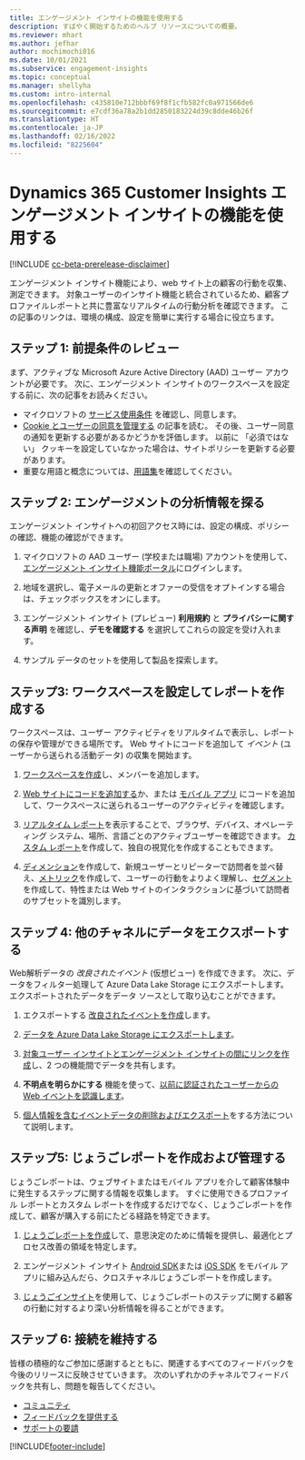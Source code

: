 ```yaml
---
title: エンゲージメント インサイトの機能を使用する
description: すばやく開始するためのヘルプ リソースについての概要。
ms.reviewer: mhart
ms.author: jefhar
author: mochimochi016
ms.date: 10/01/2021
ms.subservice: engagement-insights
ms.topic: conceptual
ms.manager: shellyha
ms.custom: intro-internal
ms.openlocfilehash: c435810e712bbbf69f8f1cfb582fc0a971566de6
ms.sourcegitcommit: e7cdf36a78a2b1dd2850183224d39c8dde46b26f
ms.translationtype: HT
ms.contentlocale: ja-JP
ms.lasthandoff: 02/16/2022
ms.locfileid: "8225604"
---
```

# <a name="get-started-with-dynamics-365-customer-insights-engagement-insights-capability-public-preview"></a>Dynamics 365 Customer Insights エンゲージメント インサイトの機能を使用する

[!INCLUDE [cc-beta-prerelease-disclaimer](includes/cc-beta-prerelease-disclaimer.md)]

エンゲージメント インサイト機能により、web サイト上の顧客の行動を収集、測定できます。 対象ユーザーのインサイト機能と統合されているため、顧客プロファイルレポートと共に豊富なリアルタイムの行動分析を確認できます。 この記事のリンクは、環境の構成、設定を簡単に実行する場合に役立ちます。

## <a name="step-1-review-prerequisites"></a>ステップ 1: 前提条件のレビュー

まず、アクティブな Microsoft Azure Active Directory (AAD) ユーザー アカウントが必要です。 次に、エンゲージメント インサイトのワークスペースを設定する前に、次の記事をお読みください。

- マイクロソフトの [サービス使用条件](terms-of-service.md) を確認し、同意します。  
- [Cookie とユーザーの同意を管理する](user-consent-storage.md) の記事を読む。 その後、ユーザー同意の通知を更新する必要があるかどうかを評価します。 以前に 「必須ではない」 クッキーを設定していなかった場合は、サイトポリシーを更新する必要があります。
- 重要な用語と概念については、[用語集](glossary.md)を確認してください。

## <a name="step-2-explore-engagement-insights"></a>ステップ 2: エンゲージメントの分析情報を探る

エンゲージメント インサイトへの初回アクセス時には、設定の構成、ポリシーの確認、機能の確認ができます。

1. マイクロソフトの AAD ユーザー (学校または職場) アカウントを使用して、[エンゲージメント インサイト機能ポータル](https://home.ci.ai.dynamics.com/app/engagement-insights)にログインします。

1. 地域を選択し、電子メールの更新とオファーの受信をオプトインする場合は、チェックボックスをオンにします。

1. エンゲージメント インサイト (プレビュー) **利用規約** と **プライバシーに関する声明** を確認し、**デモを確認する** を選択してこれらの設定を受け入れます。

1. サンプル データのセットを使用して製品を探索します。

##  <a name="step-3-set-up-a-workspace-and-create-reports"></a>ステップ3: ワークスペースを設定してレポートを作成する

ワークスペースは、ユーザー アクティビティをリアルタイムで表示し、レポートの保存や管理ができる場所です。 Web サイトにコードを追加して *イベント* (ユーザーから送られる活動データ) の収集を開始ます。

1. [ワークスペースを作成](create-workspace.md)し、メンバーを追加します。

1. [Web サイトにコードを追加する](instrument-website.md)か、または [モバイル アプリ](developer-resources.md#capture-events-from-mobile-apps) にコードを追加して、ワークスペースに送られるユーザーのアクティビティを確認します。

1. [リアルタイム レポート](view-reports.md)を表示することで、ブラウザ、デバイス、オペレーティング システム、場所、言語ごとのアクティブユーザーを確認できます。 [カスタム レポート](custom-reports.md)を作成して、独自の視覚化を作成することもできます。

1. [ディメンション](dimensions.md)を作成して、新規ユーザーとリピーターで訪問者を並べ替え、[メトリック](metrics.md)を作成して、ユーザーの行動をよりよく理解し、[セグメント](segments.md)を作成して、特性または Web サイトのインタラクションに基づいて訪問者のサブセットを識別します。
    
## <a name="step-4-export-data-to-other-channels"></a>ステップ 4: 他のチャネルにデータをエクスポートする

Web解析データの *改良されたイベント* (仮想ビュー) を作成できます。 次に、データをフィルター処理して Azure Data Lake Storage にエクスポートします。 エクスポートされたデータをデータ ソースとして取り込むことができます。

1. エクスポートする [改良されたイベントを作成](refined-events.md)します。

1. [データを Azure Data Lake Storage にエクスポートします](export-events.md)。

1. [対象ユーザー インサイトとエンゲージメント インサイトの間にリンクを作成](integrate-audience-insights-engagement-insights.md)し、2 つの機能間でデータを共有します。

1. **不明点を明らかにする** 機能を使って、[以前に認証されたユーザーからの Web イベントを認識します](unknown-to-known.md)。

1. [個人情報を含むイベントデータの削除およびエクスポート](delete-export-personal-data.md)をする方法について説明します。

## <a name="step-5-create-and-manage-funnel-reports"></a>ステップ5: じょうごレポートを作成および管理する

じょうごレポートは、ウェブサイトまたはモバイル アプリを介して顧客体験中に発生するステップに関する情報を収集します。 すぐに使用できるプロファイル レポートとカスタム レポートを作成するだけでなく、じょうごレポートを作成して、顧客が購入する前にたどる経路を特定できます。 

1. [じょうごレポートを作成](funnel-reports.md)して、意思決定のために情報を提供し、最適化とプロセス改善の領域を特定します。

1. エンゲージメント インサイト [Android SDK](get-started-android.md)または [iOS SDK](get-started-ios.md) をモバイル アプリに組み込んだら、クロスチャネルじょうごレポートを作成します。

1. [じょうごインサイト](funnel-reports.md#funnel-insights)を使用して、じょうごレポートのステップに関する顧客の行動に対するより深い分析情報を得ることができます。
 
## <a name="step-6-stay-connected"></a>ステップ 6: 接続を維持する

皆様の積極的なご参加に感謝するとともに、関連するすべてのフィードバックを今後のリリースに反映させていきます。 次のいずれかのチャネルでフィードバックを共有し、問題を報告してください。
- [コミュニティ](https://go.microsoft.com/fwlink/?linkid=2141648)
- [フィードバックを提供する](https://go.microsoft.com/fwlink/?linkid=2143222)
- [サポートの要請](https://go.microsoft.com/fwlink/?linkid=2145734) 


[!INCLUDE[footer-include](../includes/footer-banner.md)]
